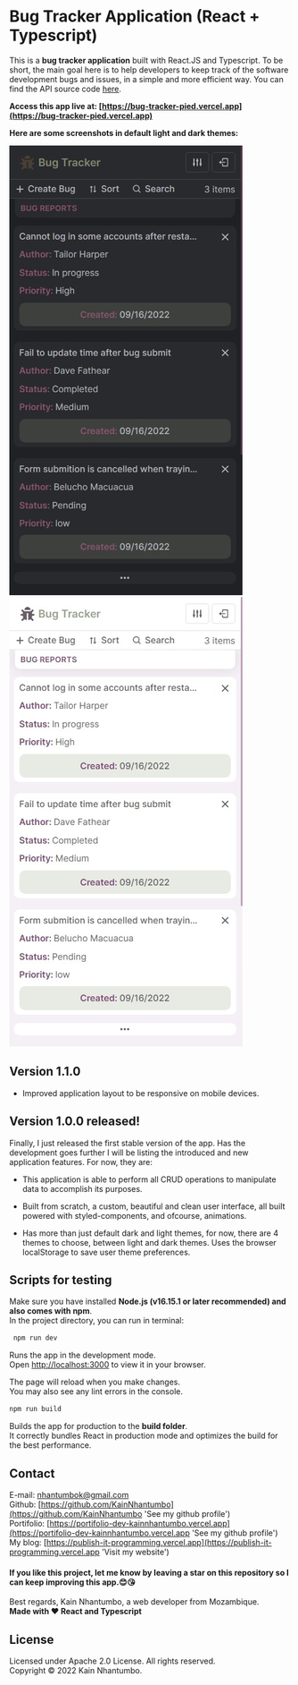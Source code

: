 # Bug Tracker Application (React + Typescript)

This is a **bug tracker application** built with React.JS and Typescript. To be short, the main goal here is to help developers to keep track of the software development bugs and issues, in a simple and more efficient way. You can find the API source code [here](https://github.com/KainNhantumbo/bug-tracker-api).

**Access this app live at: [https://bug-tracker-pied.vercel.app](https://bug-tracker-pied.vercel.app)**

**Here are some screenshots in default light and dark themes:**

![](./src/docs/img/v2.jpeg)
![](./src/docs/img/v5.jpeg)

## Version 1.1.0

- Improved application layout to be responsive on mobile devices.

## Version 1.0.0 released!

Finally, I just released the first stable version of the app. Has the development goes further I will be listing the introduced and new application features. For now, they are:

- This application is able to perform all CRUD operations to manipulate data to accomplish its purposes.

- Built from scratch, a custom, beautiful and clean user interface, all built powered with styled-components, and ofcourse, animations.

- Has more than just default dark and light themes, for now, there are 4 themes to choose, between light and dark themes. Uses the browser localStorage to save user theme preferences.

## Scripts for testing

Make sure you have installed **Node.js (v16.15.1 or later recommended) and also comes with npm**.\
In the project directory, you can run in terminal:

```bash
 npm run dev
```

Runs the app in the development mode.\
Open [http://localhost:3000](http://localhost:3000) to view it in your browser.

The page will reload when you make changes.\
You may also see any lint errors in the console.

```bash
npm run build
```

Builds the app for production to the **build folder**.\
It correctly bundles React in production mode and optimizes the build for the best performance.

## Contact

E-mail: [nhantumbok@gmail.com](nhantumbok@gmail.com 'Send an email')\
Github: [https://github.com/KainNhantumbo](https://github.com/KainNhantumbo 'See my github profile')  
Portifolio: [https://portifolio-dev-kainnhantumbo.vercel.app](https://portifolio-dev-kainnhantumbo.vercel.app 'See my github profile')\
My blog: [https://publish-it-programming.vercel.app](https://publish-it-programming.vercel.app 'Visit my website')

#### If you like this project, let me know by leaving a star on this repository so I can keep improving this app.😊😘

Best regards, Kain Nhantumbo, a web developer from Mozambique.\
**Made with ❤ React and Typescript**

## License

Licensed under Apache 2.0 License. All rights reserved.\
Copyright &copy; 2022 Kain Nhantumbo.

